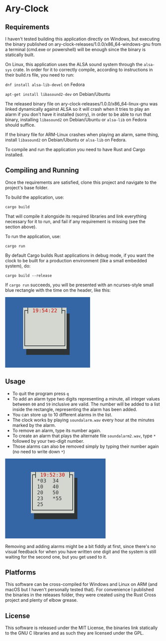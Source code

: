 # Ary-Clock

Requirements
------------

I haven't tested building this application directly on Windows, but executing the binary published on ary-clock-releases/1.0.0/x86_64-windows-gnu from a terminal (cmd.exe or powershell) will be enough since the binary is statically built.

On Linux, this application uses the ALSA sound system through the `alsa-sys` crate. In order for it to correctly compile, according to instructions in their build.rs file, you need to run:

`dnf install alsa-lib-devel` on Fedora

`apt-get install libasound2-dev` on Debian/Ubuntu

The released binary file on ary-clock-releases/1.0.0/x86_64-linux-gnu was linked dynamically against ALSA so it will crash when it tries to play an alarm if you don't have it installed (sorry), in order to be able to run that binary, installing `libasound2` on Debian/Ubuntu or `alsa-lib` on Fedora should suffice.

If the binary file for ARM-Linux crashes when playing an alarm, same thing, install `libasound2` on Debian/Ubuntu or `alsa-lib` on Fedora.

To compile and run the application you need to have Rust and Cargo installed.

Compiling and Running
---------------------

Once the requirements are satisfied, clone this project and navigate to the project's base folder.

To build the application, use:
```
cargo build
```

That will compile it alongside its required libraries and link everything necessary for it to run, and fail if any requirement is missing (see the section above).

To run the application, use:
```
cargo run
```

By default Cargo builds Rust applications in debug mode, if you want the clock to be built for a production environment (like a small embedded system), do:
```
cargo build --release
```

If `cargo run` succeeds, you will be presented with an ncurses-style small blue rectangle with the time on the header, like this:

<img src="images/ary-clock-empty-screenshot.png" />

Usage
-----

* To quit the program press `q`
* To add an alarm type two digits representing a minute, all integer values between `00` and `59` inclusive are valid. The number will be added to a list inside the rectangle, representing the alarm has been added.
* You can store up to 10 different alarms in the list.
* The clock works by playing `soundalarm.wav` every hour at the minutes marked by the alarm.
* To remove an alarm, type its number again.
* To create an alarm that plays the alternate file `soundalarm2.wav`, type `*` followed by your two-digit number.
* Those alarms can also be removed simply by typing their number again (no need to write down `*`)

<img src="images/ary-clock-with-alarms-screenshot.png" />

Removing and adding alarms might be a bit fiddly at first, since there's no visual feedback for when you have written one digit and the system is still waiting for the second one, but you get used to it.

Platforms
---------

This software can be cross-compiled for Windows and Linux on ARM (and macOS but I haven't personally tested that). For convenience I published the binaries in the releases folder, they were created using the Rust Cross project and plenty of elbow grease.

License
-------

This software is released under the MIT License, the binaries link statically to the GNU C libraries and as such they are licensed under the GPL.
